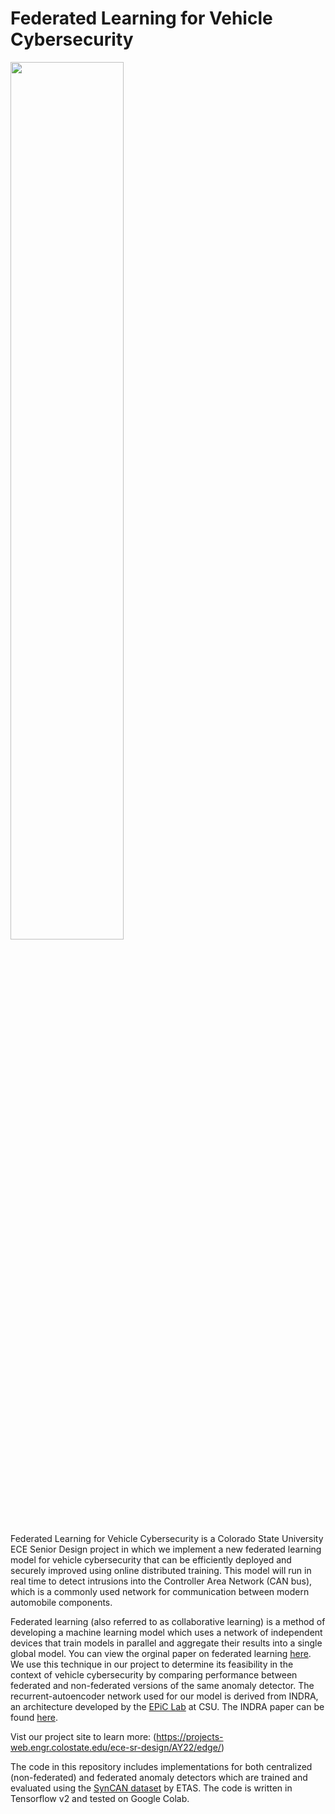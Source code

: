 # Federated Learning for Vehicle Cybersecurity
 
 <img src="https://user-images.githubusercontent.com/124619546/229372532-9bf23b02-e025-4eb9-9bc6-5ebbf8fed500.jpg" width="60%" height="60%">

Federated Learning for Vehicle Cybersecurity is a Colorado State University ECE Senior Design project in which we implement a new federated learning model for vehicle cybersecurity that can be efficiently deployed and securely improved using online distributed training. This model will run in real time to detect intrusions into the Controller Area Network (CAN bus), which is a commonly used network for communication between modern automobile components.

Federated learning (also referred to as collaborative learning) is a method of developing a machine learning model which uses a network of independent devices that train models in parallel and aggregate their results into a single global model. You can view the orginal paper on federated learning [here](https://arxiv.org/abs/1602.05629). We use this technique in our project to determine its feasibility in the context of vehicle cybersecurity by comparing performance between federated and non-federated versions of the same anomaly detector. The recurrent-autoencoder network used for our model is derived from INDRA, an architecture developed by the [EPiC Lab](http://epic-lab.engr.colostate.edu/) at CSU. The INDRA paper can be found [here](https://ieeexplore.ieee.org/document/9211565).

Vist our project site to learn more: (https://projects-web.engr.colostate.edu/ece-sr-design/AY22/edge/)

The code in this repository includes implementations for both centralized (non-federated) and federated anomaly detectors which are trained and evaluated using the [SynCAN dataset](https://github.com/etas/SynCAN) by ETAS. The code is written in Tensorflow v2 and tested on Google Colab.
